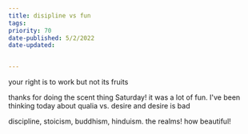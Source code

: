 ```yaml
---
title: disipline vs fun
tags: 
priority: 70
date-published: 5/2/2022
date-updated: 


---
```


your right is to work but not its fruits

thanks for doing the scent thing Saturday! it was a lot of fun. I've been thinking today about qualia vs. desire and desire is bad

discipline, stoicism, buddhism, hinduism. the realms! how beautiful!
